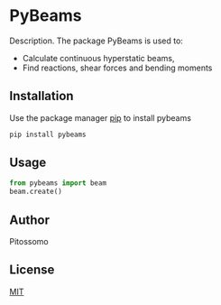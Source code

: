 # PyBeams

Description. 
The package PyBeams is used to:
 - Calculate continuous hyperstatic beams,
 - Find reactions, shear forces and bending moments

## Installation

Use the package manager [pip](https://pip.pypa.io/en/stable/) to install pybeams

```bash
pip install pybeams
```

## Usage

```python
from pybeams import beam 
beam.create()
```

## Author
Pitossomo

## License
[MIT](https://choosealicense.com/licenses/mit/)
